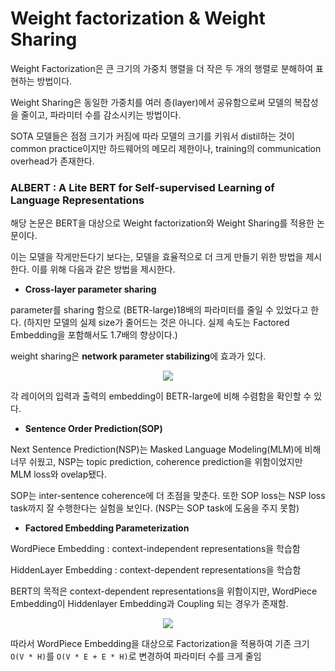 # Weight factorization & Weight Sharing

Weight Factorization은 큰 크기의 가중치 행렬을 더 작은 두 개의 행렬로 분해하여 표현하는 방법이다.

Weight Sharing은 동일한 가중치를 여러 층(layer)에서 공유함으로써 모델의 복잡성을 줄이고, 파라미터 수를 감소시키는 방법이다.

SOTA 모델들은 점점 크기가 커짐에 따라 모델의 크기를 키워서 distil하는 것이 common practice이지만 하드웨어의 메모리 제한이나, training의 communication overhead가 존재한다.

### ALBERT : A Lite BERT for Self-supervised Learning of Language Representations
해당 논문은 BERT을 대상으로 Weight factorization와 Weight Sharing를 적용한 논문이다.

이는 모델을 작게만든다기 보다는, 모델을 효율적으로 더 크게 만들기 위한 방법을 제시한다.
이를 위해 다음과 같은 방법을 제시한다.

- **Cross-layer parameter sharing**

parameter를 sharing 함으로 (BETR-large)18배의 파라미터를 줄일 수 있었다고 한다. (하지만 모델의 실제 size가 줄어드는 것은 아니다. 실제 속도는 Factored Embedding을 포함해서도 1.7배의 향상이다.) <br>

weight sharing은 **network parameter stabilizing**에 효과가 있다.
<p align="center">
<img src="https://github.com/user-attachments/assets/07fc0556-15c1-4c6d-887e-7dea66509c11"/>
</p>
각 레이어의 입력과 출력의 embedding이 BETR-large에 비해 수렴함을 확인할 수 있다.

- **Sentence Order Prediction(SOP)**

Next Sentence Prediction(NSP)는 Masked Language Modeling(MLM)에 비해 너무 쉬웠고, NSP는 topic prediction, coherence prediction을 위함이었지만 MLM loss와 ovelap됐다.

SOP는 inter-sentence coherence에 더 초점을 맞춘다. 또한 SOP loss는 NSP loss task까지 잘 수행한다는 실험을 보인다. (NSP는 SOP task에 도움을 주지 못함)

- **Factored Embedding Parameterization**

WordPiece Embedding : context-independent representations을 학습함

HiddenLayer Embedding : context-dependent representations을 학습함

BERT의 목적은 context-dependent representations을 위함이지만, WordPiece Embedding이 Hiddenlayer Embedding과 Coupling 되는 경우가 존재함. 

<p align="center">
<img src="https://github.com/user-attachments/assets/9ce6aea6-e00e-48e3-9fe4-65884a278f45"/>
</p>

따라서 WordPiece Embedding을 대상으로 Factorization을 적용하여 기존 크기 `O(V * H)`를 `O(V * E + E * H)`로 변경하여 파라미터 수를 크게 줄임


